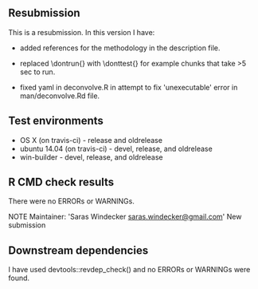 ## Resubmission
This is a resubmission. In this version I have:

* added references for the methodology in the description file.

* replaced \dontrun{} with \donttest{} for example
chunks that take >5 sec to run.

* fixed yaml in deconvolve.R in attempt to fix 'unexecutable' error
in man/deconvolve.Rd file.

## Test environments
* OS X (on travis-ci) - release and oldrelease
* ubuntu 14.04 (on travis-ci) - devel, release, and oldrelease
* win-builder - devel, release, and oldrelease

## R CMD check results
There were no ERRORs or WARNINGs.

NOTE
Maintainer: 'Saras Windecker <saras.windecker@gmail.com>'
New submission

## Downstream dependencies
I have used devtools::revdep_check() and no ERRORs or WARNINGs were found.
